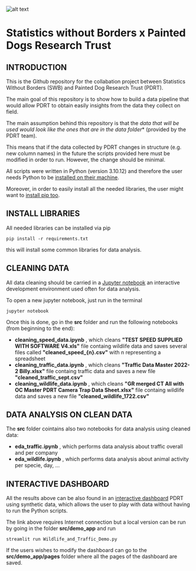 ![alt text](https://static.wixstatic.com/media/236165_07b8ad912dc74d848eeb5b4643061277~mv2.jpg/v1/fit/w_2500,h_1330,al_c/236165_07b8ad912dc74d848eeb5b4643061277~mv2.jpg)

# Statistics without Borders x Painted Dogs Research Trust



## INTRODUCTION

This is the  Github repository for the collabation project between Statistics Without Borders (SWB) and Painted Dog Research Trust (PDRT).

The main goal of this repository is to show how to build a data pipeline that would allow PDRT to obtain easily insights from the data they collect on field.

The main assumption behind this repository is that the *data that will be used would look like the ones that are in the data folder** (provided by the PDRT team). 

This means that if the data collected by PDRT changes in structure (e.g. new column names) in the future the scripts provided here must be modified in order to run. However, the change should be minimal.

All scripts were written in Python (version 3.10.12) and therefore the user needs Python to be [installed on their machine](https://www.python.org/downloads/). 

Moreover, in order to easily install all the needed libraries, the user might want to [install pip too](https://pip.pypa.io/en/stable/installation/).


## INSTALL LIBRARIES

All needed libraries can be installed via pip
```
pip install -r requirements.txt
```
this will install some common libraries for data analysis.

## CLEANING DATA

All data cleaning should be carried in a [Jupyter notebook](https://jupyter.org/) an interactive development environment used often for data analysis. 

To open a new jupyter notebook, just run in the terminal
```
jupyter notebook
```
Once this is done, go in the **src** folder and run the following notebooks (from beginning to the end):
- **cleaning_speed_data.ipynb** ,  which cleans **"TEST SPEED SUPPLIED WITH SOFTWARE V4.xls"** file containg wildlife data and saves several files called **"cleaned_speed_{n}.csv"** with n representing a spreadsheet 
- **cleaning_traffic_data.ipynb** ,  which cleans **"Traffic Data Master 2022-2 Billy.xlsx"** file containg traffic data and saves a new file **"cleaned_traffic_sept.csv"**  
- **cleaning_wildlife_data.ipynb** , which cleans **"GR merged  CT All with OC Master PDRT  Camera Trap Data Sheet.xlsx"** file containg wildlife data and saves a new file **"cleaned_wildlife_1722.csv"**

## DATA ANALYSIS ON CLEAN DATA

The **src** folder cointains also two notebooks for data analysis using cleaned data:
- **eda_traffic.ipynb** , which performs data analysis about traffic overall and per company 
- **eda_wildlife.ipynb** , which performs data analysis about animal activity per specie, day, ...


 ## INTERACTIVE DASHBOARD

All the results above can be also found in an [interactive dashboard](https://wildlife-and-traffic-dashboard-demo.streamlit.app/)  PDRT using synthetic data, which allows the user to play with data without having to run the Python scripts.

The link above requires Internet connection but a local version can be run by going in the folder **src/demo_app** and run
```
streamlit run Wildlife_and_Traffic_Demo.py 
```

If the users wishes to modify the dashboard can go to the **src/demo_app/pages** folder where all the pages of the dashboard are saved.
